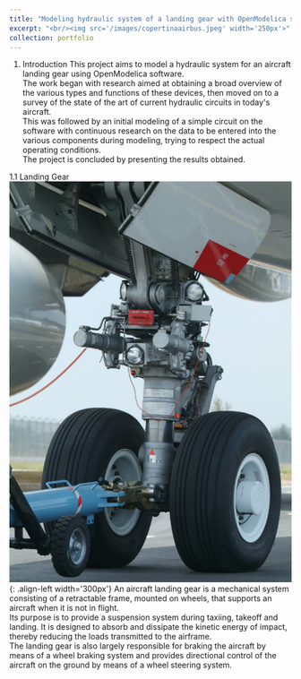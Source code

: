 ```yaml
---
title: "Modeling hydraulic system of a landing gear with OpenModelica software"
excerpt: "<br/><img src='/images/copertinaairbus.jpeg' width='250px'>"
collection: portfolio
---
```


1. Introduction
This project aims to model a hydraulic system for an aircraft landing gear using OpenModelica software.  
The work began with research aimed at obtaining a broad overview of the various types and functions of these devices, then moved on to a survey of the state of the art of current hydraulic circuits in today's aircraft.  
This was followed by an initial modeling of a simple circuit on the software with continuous research on the data to be entered into the various components during modeling, trying to respect the actual operating conditions.  
The project is concluded by presenting the results obtained.

1.1 Landing Gear  
![Landing gear](/images/Landinggear.png){: .align-left width='300px'}
An aircraft landing gear is a mechanical system consisting of a retractable frame, mounted on wheels, that supports an aircraft when it is not in flight.  
Its purpose is to provide a suspension system during taxiing, takeoff and landing. It is designed to absorb and dissipate the kinetic energy of impact, thereby reducing the loads transmitted to the airframe.  
The landing gear is also largely responsible for braking the aircraft by means of a wheel braking system and provides directional control of the aircraft on the ground by means of a wheel steering system.
